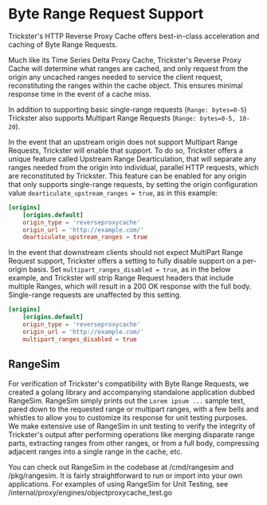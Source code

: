 # Byte Range Request Support

Trickster's HTTP Reverse Proxy Cache offers best-in-class acceleration and caching of Byte Range Requests.

Much like its Time Series Delta Proxy Cache, Trickster's Reverse Proxy Cache will determine what ranges are cached, and only request from the origin any uncached ranges needed to service the client request, reconstituting the ranges within the cache object. This ensures minimal response time in the event of a cache miss.

In addition to supporting basic single-range requests (`Range: bytes=0-5`) Trickster also supports Multipart Range Requests (`Range: bytes=0-5, 10-20`).

In the event that an upstream origin does not support Multipart Range Requests, Trickster will enable that support. To do so, Trickster offers a unique feature called Upstream Range Dearticulation, that will separate any ranges needed from the origin into individual, parallel HTTP requests, which are reconstituted by Trickster. This feature can be enabled for any origin that only supports single-range requests, by setting the origin configuration value `dearticulate_upstream_ranges = true`, as in this example:

```toml
[origins]
    [origins.default]
    origin_type = 'reverseproxycache'
    origin_url = 'http://example.com/'
    dearticulate_upstream_ranges = true
```

In the event that downstream clients should not expect MultiPart Range Request support, Trickster offers a setting to fully disable support on a per-origin basis. Set `multipart_ranges_disabled = true`, as in the below example, and Trickster will strip Range Request headers that include multiple Ranges, which will result in a 200 OK response with the full body. Single-range requests are unaffected by this setting.

```toml
[origins]
    [origins.default]
    origin_type = 'reverseproxycache'
    origin_url = 'http://example.com/'
    multipart_ranges_disabled = true
```

## RangeSim

For verification of Trickster's compatibility with Byte Range Requests, we created a golang library and accompanying standalone application dubbed RangeSim. RangeSim simply prints out the `Lorem ipsum ...` sample text, pared down to the requested range or multipart ranges, with a few bells and whistles to allow you to customize its response for unit testing purposes. We make extensive use of RangeSim in unit testing to verify the integrity of Trickster's output after performing operations like merging disparate range parts, extracting ranges from other ranges, or from a full body, compressing adjacent ranges into a single range in the cache, etc.

You can check out RangeSim in the codebase at /cmd/rangesim and /pkg/rangesim. It is fairly straightforward to run or import into your own applications. For examples of using RangeSim for Unit Testing, see /internal/proxy/engines/objectproxycache_test.go
